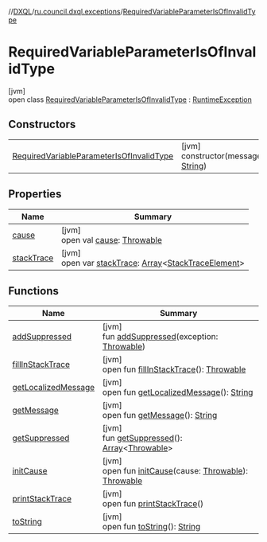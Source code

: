 //[DXQL](../../../index.md)/[ru.council.dxql.exceptions](../index.md)/[RequiredVariableParameterIsOfInvalidType](index.md)

# RequiredVariableParameterIsOfInvalidType

[jvm]\
open class [RequiredVariableParameterIsOfInvalidType](index.md) : [RuntimeException](https://docs.oracle.com/javase/8/docs/api/java/lang/RuntimeException.html)

## Constructors

| | |
|---|---|
| [RequiredVariableParameterIsOfInvalidType](-required-variable-parameter-is-of-invalid-type.md) | [jvm]<br>constructor(message: [String](https://docs.oracle.com/javase/8/docs/api/java/lang/String.html)) |

## Properties

| Name | Summary |
|---|---|
| [cause](../-validation-exception/index.md#-1023347080%2FProperties%2F-1216412040) | [jvm]<br>open val [cause](../-validation-exception/index.md#-1023347080%2FProperties%2F-1216412040): [Throwable](https://docs.oracle.com/javase/8/docs/api/java/lang/Throwable.html) |
| [stackTrace](../-validation-exception/index.md#1573944892%2FProperties%2F-1216412040) | [jvm]<br>open var [stackTrace](../-validation-exception/index.md#1573944892%2FProperties%2F-1216412040): [Array](https://kotlinlang.org/api/latest/jvm/stdlib/kotlin/-array/index.html)&lt;[StackTraceElement](https://docs.oracle.com/javase/8/docs/api/java/lang/StackTraceElement.html)&gt; |

## Functions

| Name | Summary |
|---|---|
| [addSuppressed](../-validation-exception/index.md#-1898257014%2FFunctions%2F-1216412040) | [jvm]<br>fun [addSuppressed](../-validation-exception/index.md#-1898257014%2FFunctions%2F-1216412040)(exception: [Throwable](https://docs.oracle.com/javase/8/docs/api/java/lang/Throwable.html)) |
| [fillInStackTrace](../-validation-exception/index.md#-1207709164%2FFunctions%2F-1216412040) | [jvm]<br>open fun [fillInStackTrace](../-validation-exception/index.md#-1207709164%2FFunctions%2F-1216412040)(): [Throwable](https://docs.oracle.com/javase/8/docs/api/java/lang/Throwable.html) |
| [getLocalizedMessage](../-validation-exception/index.md#-2138642817%2FFunctions%2F-1216412040) | [jvm]<br>open fun [getLocalizedMessage](../-validation-exception/index.md#-2138642817%2FFunctions%2F-1216412040)(): [String](https://docs.oracle.com/javase/8/docs/api/java/lang/String.html) |
| [getMessage](../-validation-exception/index.md#1068546184%2FFunctions%2F-1216412040) | [jvm]<br>open fun [getMessage](../-validation-exception/index.md#1068546184%2FFunctions%2F-1216412040)(): [String](https://docs.oracle.com/javase/8/docs/api/java/lang/String.html) |
| [getSuppressed](../-validation-exception/index.md#1678506999%2FFunctions%2F-1216412040) | [jvm]<br>fun [getSuppressed](../-validation-exception/index.md#1678506999%2FFunctions%2F-1216412040)(): [Array](https://kotlinlang.org/api/latest/jvm/stdlib/kotlin/-array/index.html)&lt;[Throwable](https://docs.oracle.com/javase/8/docs/api/java/lang/Throwable.html)&gt; |
| [initCause](../-validation-exception/index.md#-104903378%2FFunctions%2F-1216412040) | [jvm]<br>open fun [initCause](../-validation-exception/index.md#-104903378%2FFunctions%2F-1216412040)(cause: [Throwable](https://docs.oracle.com/javase/8/docs/api/java/lang/Throwable.html)): [Throwable](https://docs.oracle.com/javase/8/docs/api/java/lang/Throwable.html) |
| [printStackTrace](../-validation-exception/index.md#-1357294889%2FFunctions%2F-1216412040) | [jvm]<br>open fun [printStackTrace](../-validation-exception/index.md#-1357294889%2FFunctions%2F-1216412040)() |
| [toString](../-validation-exception/index.md#1869833549%2FFunctions%2F-1216412040) | [jvm]<br>open fun [toString](../-validation-exception/index.md#1869833549%2FFunctions%2F-1216412040)(): [String](https://docs.oracle.com/javase/8/docs/api/java/lang/String.html) |
